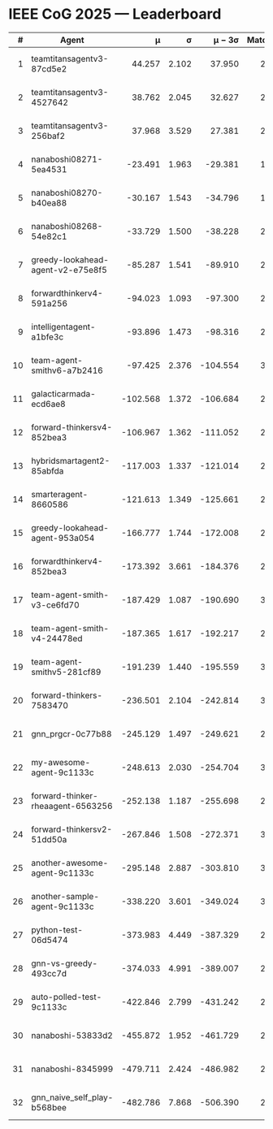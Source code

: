 # IEEE CoG 2025 — Leaderboard

| # | Agent | μ | σ | μ − 3σ | Matches | Updated |
|---:|---|---:|---:|---:|---:|---|
| 1 | teamtitansagentv3-87cd5e2 | 44.257 | 2.102 | 37.950 | 2860 | 2025-08-27 20:28 |
| 2 | teamtitansagentv3-4527642 | 38.762 | 2.045 | 32.627 | 2740 | 2025-08-27 20:28 |
| 3 | teamtitansagentv3-256baf2 | 37.968 | 3.529 | 27.381 | 2940 | 2025-08-27 20:28 |
| 4 | nanaboshi08271-5ea4531 | -23.491 | 1.963 | -29.381 | 1140 | 2025-08-27 20:28 |
| 5 | nanaboshi08270-b40ea88 | -30.167 | 1.543 | -34.796 | 1818 | 2025-08-27 20:28 |
| 6 | nanaboshi08268-54e82c1 | -33.729 | 1.500 | -38.228 | 2678 | 2025-08-27 20:28 |
| 7 | greedy-lookahead-agent-v2-e75e8f5 | -85.287 | 1.541 | -89.910 | 2514 | 2025-08-27 20:28 |
| 8 | forwardthinkerv4-591a256 | -94.023 | 1.093 | -97.300 | 2483 | 2025-08-27 20:28 |
| 9 | intelligentagent-a1bfe3c | -93.896 | 1.473 | -98.316 | 2556 | 2025-08-27 20:28 |
| 10 | team-agent-smithv6-a7b2416 | -97.425 | 2.376 | -104.554 | 3360 | 2025-08-27 20:28 |
| 11 | galacticarmada-ecd6ae8 | -102.568 | 1.372 | -106.684 | 2680 | 2025-08-27 20:28 |
| 12 | forward-thinkersv4-852bea3 | -106.967 | 1.362 | -111.052 | 2558 | 2025-08-27 20:28 |
| 13 | hybridsmartagent2-85abfda | -117.003 | 1.337 | -121.014 | 2362 | 2025-08-27 20:28 |
| 14 | smarteragent-8660586 | -121.613 | 1.349 | -125.661 | 2390 | 2025-08-27 20:28 |
| 15 | greedy-lookahead-agent-953a054 | -166.777 | 1.744 | -172.008 | 2774 | 2025-08-27 20:28 |
| 16 | forwardthinkerv4-852bea3 | -173.392 | 3.661 | -184.376 | 2229 | 2025-08-27 20:28 |
| 17 | team-agent-smith-v3-ce6fd70 | -187.429 | 1.087 | -190.690 | 3034 | 2025-08-27 20:28 |
| 18 | team-agent-smith-v4-24478ed | -187.365 | 1.617 | -192.217 | 2934 | 2025-08-27 20:28 |
| 19 | team-agent-smithv5-281cf89 | -191.239 | 1.440 | -195.559 | 3060 | 2025-08-27 20:28 |
| 20 | forward-thinkers-7583470 | -236.501 | 2.104 | -242.814 | 3060 | 2025-08-27 20:28 |
| 21 | gnn_prgcr-0c77b88 | -245.129 | 1.497 | -249.621 | 2540 | 2025-08-27 20:28 |
| 22 | my-awesome-agent-9c1133c | -248.613 | 2.030 | -254.704 | 3700 | 2025-08-27 20:28 |
| 23 | forward-thinker-rheaagent-6563256 | -252.138 | 1.187 | -255.698 | 2966 | 2025-08-27 20:28 |
| 24 | forward-thinkersv2-51dd50a | -267.846 | 1.508 | -272.371 | 3266 | 2025-08-27 20:28 |
| 25 | another-awesome-agent-9c1133c | -295.148 | 2.887 | -303.810 | 3440 | 2025-08-27 20:28 |
| 26 | another-sample-agent-9c1133c | -338.220 | 3.601 | -349.024 | 3040 | 2025-08-27 20:28 |
| 27 | python-test-06d5474 | -373.983 | 4.449 | -387.329 | 2370 | 2025-08-27 20:28 |
| 28 | gnn-vs-greedy-493cc7d | -374.033 | 4.991 | -389.007 | 2720 | 2025-08-27 20:28 |
| 29 | auto-polled-test-9c1133c | -422.846 | 2.799 | -431.242 | 2580 | 2025-08-27 20:28 |
| 30 | nanaboshi-53833d2 | -455.872 | 1.952 | -461.729 | 2480 | 2025-08-27 20:28 |
| 31 | nanaboshi-8345999 | -479.711 | 2.424 | -486.982 | 2910 | 2025-08-27 20:28 |
| 32 | gnn_naive_self_play-b568bee | -482.786 | 7.868 | -506.390 | 2160 | 2025-08-27 20:28 |
